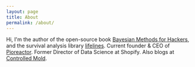 ```yaml
---
layout: page
title: About
permalink: /about/
---
```


Hi, I'm the author of the open-source book [Bayesian Methods for Hackers](https://github.com/CamDavidsonPilon/Probabilistic-Programming-and-Bayesian-Methods-for-Hackers), and the survival analysis library [lifelines](https://github.com/CamDavidsonPilon/lifelines). Current founder & CEO of [Pioreactor](https://pioreactor.com/). Former Director of Data Science at Shopify. Also blogs at [Controlled Mold](https://controlledmold.com/).